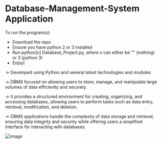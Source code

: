 # Database-Management-System Application 

To run the program(s):
* Download the repo
* Ensure you have python 2 or 3 installed
* Run python[x] Database_Project.py, where x can either be "" (nothing) or 3 (python 3)
* Enjoy!

→ Developed using Python and several latest technologies and modules 

→ DBMS focused on allowing users to store, manage, and manipulate large volumes of data efficiently and securely. 

→ It provides a structured environment for creating, organizing, and accessing databases, allowing users to perform tasks such as data entry, retrieval, modification, and deletion. 

→ DBMS applications handle the complexity of data storage and retrieval, ensuring data integrity and security while offering users a simplified interface for interacting with databases.

![image](https://github.com/KhanDevProject/Database-Management-System/assets/69941212/7772725e-c6e9-4a8b-ac10-f49ee367a741)


